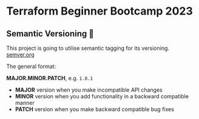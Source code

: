 # Terraform Beginner Bootcamp 2023

## Semantic Versioning :mage:

This project is going to utilise semantic tagging for its versioning. [semver.org](https://semver.org/)

The general format:

**MAJOR.MINOR.PATCH**, e.g. `1.0.1`

- **MAJOR** version when you make incompatible API changes
- **MINOR** version when you add functionality in a backward compatible manner
- **PATCH** version when you make backward compatible bug fixes
